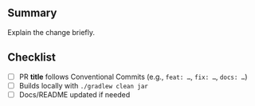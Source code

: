 ## Summary
Explain the change briefly.

## Checklist
- [ ] PR **title** follows Conventional Commits (e.g., `feat: …`, `fix: …`, `docs: …`)
- [ ] Builds locally with `./gradlew clean jar`
- [ ] Docs/README updated if needed
